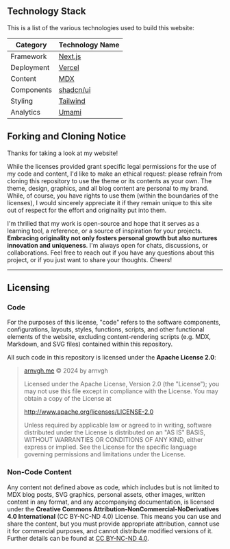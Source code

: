 ## Technology Stack

This is a list of the various technologies used to build this website:

| Category            | Technology Name                                                           |
| ------------------- | ------------------------------------------------------------------------- |
| Framework           | [Next.js](https://nextjs.org/)                                            |
| Deployment          | [Vercel](https://vercel.com)                                              |
| Content             | [MDX](https://mdxjs.com/)                                                 |
| Components          | [shadcn/ui](https://ui.shadcn.com/)                                       |
| Styling             | [Tailwind](https://tailwindcss.com)                                       |
| Analytics           | [Umami](https://umami.is/)                                                |


## Forking and Cloning Notice

Thanks for taking a look at my website!

While the licenses provided grant specific legal permissions for the use of my code and content, I'd like to make an ethical request: please refrain from cloning this repository to use the theme or its contents as your own. The theme, design, graphics, and all blog content are personal to my brand. While, of course, you have rights to use them (within the boundaries of the licenses), I would sincerely appreciate it if they remain unique to this site out of respect for the effort and originality put into them.

I'm thrilled that my work is open-source and hope that it serves as a learning tool, a reference, or a source of inspiration for your projects. **Embracing originality not only fosters personal growth but also nurtures innovation and uniqueness**. I'm always open for chats, discussions, or collaborations. Feel free to reach out if you have any questions about this project, or if you just want to share your thoughts. Cheers!

---

## Licensing

### Code

For the purposes of this license, "code" refers to the software components, configurations, layouts, styles, functions, scripts, and other functional elements of the website, excluding content-rendering scripts (e.g. MDX, Markdown, and SVG files) contained within this repository.

All such code in this repository is licensed under the **Apache License 2.0**:

> [arnvgh.me](https://arnvgh.me) © 2024 by arnvgh
>
> Licensed under the Apache License, Version 2.0 (the "License");
> you may not use this file except in compliance with the License.
> You may obtain a copy of the License at
>
> http://www.apache.org/licenses/LICENSE-2.0
>
> Unless required by applicable law or agreed to in writing, software
> distributed under the License is distributed on an "AS IS" BASIS,
> WITHOUT WARRANTIES OR CONDITIONS OF ANY KIND, either express or implied.
> See the License for the specific language governing permissions and
> limitations under the License.

### Non-Code Content

Any content not defined above as code, which includes but is not limited to MDX blog posts, SVG graphics, personal assets, other images, written content in any format, and any accompanying documentation, is licensed under the **Creative Commons Attribution-NonCommercial-NoDerivatives 4.0 International** (CC BY-NC-ND 4.0) License. This means you can use and share the content, but you must provide appropriate attribution, cannot use it for commercial purposes, and cannot distribute modified versions of it. Further details can be found at [CC BY-NC-ND 4.0](https://creativecommons.org/licenses/by-nc-nd/4.0/).